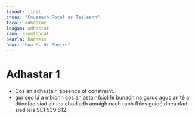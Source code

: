 ```yaml
---
layout: liost
cnuas: "Cnuasach Focal as Teileann"
focal: adhastar
leagan: adhastar
rann: ainmfhocal
bearla: harness
údar: "Úna M. Uí Bheirn"
---
```


# Adhastar 1

* Cos an adhastair, absence of constraint.
* gur seo lá a mbíonn cos an astair (sic) le bunadh na gcruc agus an té a dtiocfad siad air ina chodladh amuigh nach rabh fhios goidé
dheánfad siad leis SE1 539 612.
